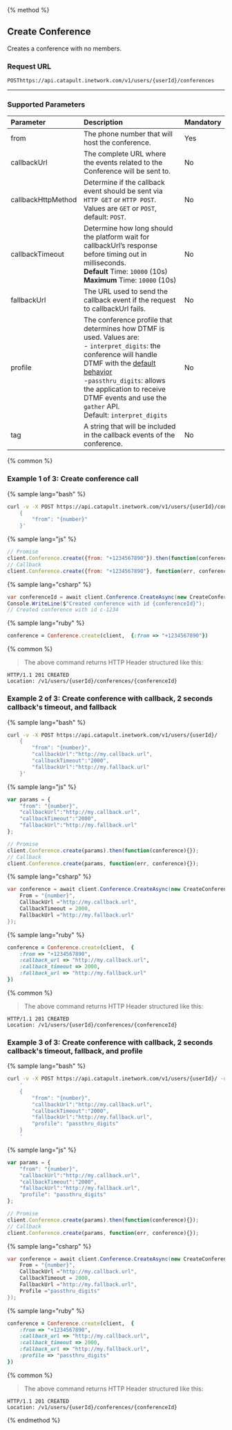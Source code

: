 {% method %}

## Create Conference
Creates a conference with no members.

### Request URL

<code class="post">POST</code>`https://api.catapult.inetwork.com/v1/users/{userId}/conferences`

---

### Supported Parameters

| Parameter          | Description                                                                                                                                                                                                                                                                                                                                                | Mandatory |
|:-------------------|:-----------------------------------------------------------------------------------------------------------------------------------------------------------------------------------------------------------------------------------------------------------------------------------------------------------------------------------------------------------|:----------|
| from               | The phone number that will host the conference.                                                                                                                                                                                                                                                                                                            | Yes       |
| callbackUrl        | The complete URL where the events related to the Conference will be sent to.                                                                                                                                                                                                                                                                               | No        |
| callbackHttpMethod | Determine if the callback event should be sent via `HTTP GET` or `HTTP POST`. Values are `GET` or `POST`, default: `POST`.                                                                                                                                                            | No        |
| callbackTimeout    | Determine how long should the platform wait for callbackUrl’s response before timing out in milliseconds. <br> **Default** Time: `10000` (10s) <br> **Maximum** Time: `10000` (10s)                                                                                                                                                                        | No        |
| fallbackUrl        | The URL used to send the callback event if the request to callbackUrl fails.                                                                                                                                                                                                                                                                               | No        |
| profile            | The conference profile that determines how DTMF is used. Values are:<br/>- `interpret_digits`: the conference will handle DTMF with the [default behavior](conferences.md#default-button-presses-dtmf-during-conferences) <br/>-`passthru_digits`: allows the application to receive DTMF events and use the `gather` API.<br/>Default: `interpret_digits` | No        |
| tag                | A string that will be included in the callback events of the conference.                                                                                                                                                                                                                                                                                   | No        |

{% common %}

### Example 1 of 3: Create conference call

{% sample lang="bash" %}

```bash
curl -v -X POST https://api.catapult.inetwork.com/v1/users/{userId}/conferences 	-u {token}:{secret} 	-H "Content-type: application/json" 	-d 	'
	{
		"from": "{number}"
	}'
```

{% sample lang="js" %}

```js
// Promise
client.Conference.create({from: "+1234567890"}).then(function(conference){});
// Callback
client.Conference.create({from: "+1234567890"}, function(err, conference){});
```

{% sample lang="csharp" %}

```csharp
var conferenceId = await client.Conference.CreateAsync(new CreateConferenceData {From = "+1234567890"});
Console.WriteLine($"Created conference with id {conferenceId}");
// Created conference with id c-1234
```


{% sample lang="ruby" %}

```ruby
conference = Conference.create(client,  {:from => "+1234567890"})
```

{% common %}

> The above command returns HTTP Header structured like this:

```
HTTP/1.1 201 CREATED
Location: /v1/users/{userId}/conferences/{conferenceId}
```

### Example 2 of 3: Create conference with callback, 2 seconds callback's timeout, and fallback

{% sample lang="bash" %}

```bash
curl -v -X POST https://api.catapult.inetwork.com/v1/users/{userId}/ 	-u {token}:{secret} 	-H "Content-type: application/json" 	-d 	'
	{
		"from": "{number}",
		"callbackUrl":"http://my.callback.url",
		"callbackTimeout":"2000",
		"fallbackUrl":"http://my.fallback.url"
	}'
```

{% sample lang="js" %}

```js
var params = {
	"from": "{number}",
	"callbackUrl":"http://my.callback.url",
	"callbackTimeout":"2000",
	"fallbackUrl":"http://my.fallback.url"
};

// Promise
client.Conference.create(params).then(function(conference){});
// Callback
client.Conference.create(params, function(err, conference){});
```

{% sample lang="csharp" %}

```csharp
var conference = await client.Conference.CreateAsync(new CreateConferenceData {
	From = "{number}",
	CallbackUrl ="http://my.callback.url",
	CallbackTimeout = 2000,
	FallbackUrl ="http://my.fallback.url"
});
```

{% sample lang="ruby" %}

```ruby
conference = Conference.create(client,  {
	:from => "+1234567890",
	:callback_url => "http://my.callback.url",
	:callback_timeout => 2000,
	:fallback_url => "http://my.fallback.url"
})
```

{% common %}

> The above command returns HTTP Header structured like this:

```
HTTP/1.1 201 CREATED
Location: /v1/users/{userId}/conferences/{conferenceId}
```

### Example 3 of 3: Create conference with callback, 2 seconds callback's timeout, fallback, and profile

{% sample lang="bash" %}

```bash
curl -v -X POST https://api.catapult.inetwork.com/v1/users/{userId}/ -u {token}:{secret} -H "Content-type: application/json" -d
    '
	{
		"from": "{number}",
		"callbackUrl":"http://my.callback.url",
		"callbackTimeout":"2000",
		"fallbackUrl":"http://my.fallback.url",
		"profile": "passthru_digits"
	}
    '
```

{% sample lang="js" %}

```js
var params = {
	"from": "{number}",
	"callbackUrl":"http://my.callback.url",
	"callbackTimeout":"2000",
	"fallbackUrl":"http://my.fallback.url",
	"profile": "passthru_digits"
};

// Promise
client.Conference.create(params).then(function(conference){});
// Callback
client.Conference.create(params, function(err, conference){});
```

{% sample lang="csharp" %}

```csharp
var conference = await client.Conference.CreateAsync(new CreateConferenceData {
	From = "{number}",
	CallbackUrl ="http://my.callback.url",
	CallbackTimeout = 2000,
	FallbackUrl ="http://my.fallback.url",
	Profile ="passthru_digits"
});
```

{% sample lang="ruby" %}

```ruby
conference = Conference.create(client,  {
	:from => "+1234567890",
	:callback_url => "http://my.callback.url",
	:callback_timeout => 2000,
	:fallback_url => "http://my.fallback.url",
	:profile => "passthru_digits"
})
```

{% common %}

> The above command returns HTTP Header structured like this:

```
HTTP/1.1 201 CREATED
Location: /v1/users/{userId}/conferences/{conferenceId}
```
{% endmethod %}
